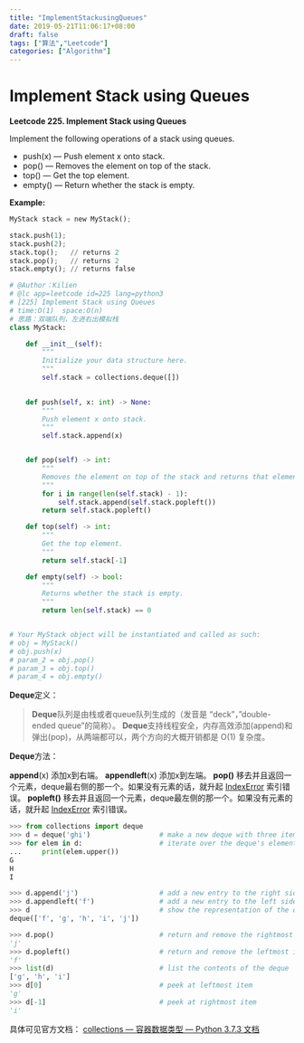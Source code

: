 ```yaml
---
title: "ImplementStackusingQueues"
date: 2019-05-21T11:06:17+08:00
draft: false
tags: ["算法","Leetcode"]
categories: ["Algorithm"]
---
```


# Implement Stack using Queues
**Leetcode 225. Implement Stack using Queues**

Implement the following operations of a stack using queues.
* push(x) — Push element x onto stack.
* pop() — Removes the element on top of the stack.
* top() — Get the top element.
* empty() — Return whether the stack is empty.

**Example:**
```python 
MyStack stack = new MyStack();

stack.push(1);
stack.push(2);  
stack.top();   // returns 2
stack.pop();   // returns 2
stack.empty(); // returns false

```

```python 
# @Author：Kilien
# @lc app=leetcode id=225 lang=python3
# [225] Implement Stack using Queues
# time:O(1)  space:O(n)
# 思路：双端队列，左进右出模拟栈
class MyStack:

    def __init__(self):
        """
        Initialize your data structure here.
        """
        self.stack = collections.deque([])
        

    def push(self, x: int) -> None:
        """
        Push element x onto stack.
        """
        self.stack.append(x)


    def pop(self) -> int:
        """
        Removes the element on top of the stack and returns that element.
        """
        for i in range(len(self.stack) - 1):
            self.stack.append(self.stack.popleft())
        return self.stack.popleft()        

    def top(self) -> int:
        """
        Get the top element.
        """
        return self.stack[-1]

    def empty(self) -> bool:
        """
        Returns whether the stack is empty.
        """
        return len(self.stack) == 0


# Your MyStack object will be instantiated and called as such:
# obj = MyStack()
# obj.push(x)
# param_2 = obj.pop()
# param_3 = obj.top()
# param_4 = obj.empty()

```

**Deque**定义：

> **Deque**队列是由栈或者queue队列生成的（发音是 “deck”，”double-ended queue”的简称）。
> **Deque**支持线程安全，内存高效添加(append)和弹出(pop)，从两端都可以，两个方向的大概开销都是 O(1) 复杂度。

**Deque**方法：

**append**(x)
添加x到右端。
**appendleft**(x)
添加x到左端。
**pop()**
移去并且返回一个元素，deque最右侧的那一个。如果没有元素的话，就升起 [IndexError](https://docs.python.org/zh-cn/3/library/exceptions.html#IndexError) 索引错误。
**popleft()**
移去并且返回一个元素，deque最左侧的那一个。如果没有元素的话，就升起 [IndexError](https://docs.python.org/zh-cn/3/library/exceptions.html#IndexError) 索引错误。

```Python
>>> from collections import deque
>>> d = deque('ghi')                 # make a new deque with three items
>>> for elem in d:                   # iterate over the deque's elements
...     print(elem.upper())
G
H
I

>>> d.append('j')                    # add a new entry to the right side
>>> d.appendleft('f')                # add a new entry to the left side
>>> d                                # show the representation of the deque
deque(['f', 'g', 'h', 'i', 'j'])

>>> d.pop()                          # return and remove the rightmost item
'j'
>>> d.popleft()                      # return and remove the leftmost item
'f'
>>> list(d)                          # list the contents of the deque
['g', 'h', 'i']
>>> d[0]                             # peek at leftmost item
'g'
>>> d[-1]                            # peek at rightmost item
'i'


```

具体可见官方文档：
[collections — 容器数据类型 — Python 3.7.3 文档](https://docs.python.org/zh-cn/3/library/collections.html?highlight=deque#collections.deque)


